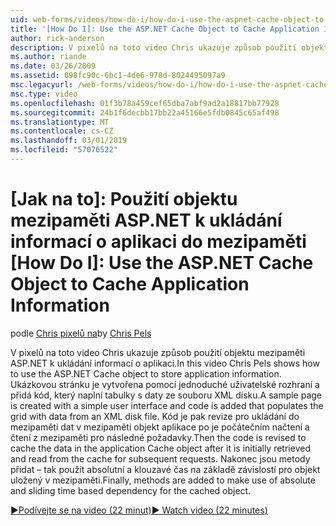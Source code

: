 ```yaml
---
uid: web-forms/videos/how-do-i/how-do-i-use-the-aspnet-cache-object-to-cache-application-information
title: '[How Do I]: Use the ASP.NET Cache Object to Cache Application Information | Microsoft Docs'
author: rick-anderson
description: V pixelů na toto video Chris ukazuje způsob použití objektu mezipaměti ASP.NET k ukládání informací o aplikaci. Ukázkovou stránku se vytvoří s jednoduché uživatelské rozhraní...
ms.author: riande
ms.date: 03/26/2009
ms.assetid: 098fc90c-6bc1-4de6-978d-8024495097a9
msc.legacyurl: /web-forms/videos/how-do-i/how-do-i-use-the-aspnet-cache-object-to-cache-application-information
msc.type: video
ms.openlocfilehash: 01f3b78a459cef65dba7abf9ad2a18817bb77928
ms.sourcegitcommit: 24b1f6decbb17bb22a45166e5fdb0845c65af498
ms.translationtype: MT
ms.contentlocale: cs-CZ
ms.lasthandoff: 03/01/2019
ms.locfileid: "57076522"
---
```

<a name="how-do-i-use-the-aspnet-cache-object-to-cache-application-information"></a>[Jak na to]: Použití objektu mezipaměti ASP.NET k ukládání informací o aplikaci do mezipaměti
[How Do I]: Use the ASP.NET Cache Object to Cache Application Information
====================
<span data-ttu-id="236c0-104">podle [Chris pixelů na](https://twitter.com/chrispels)</span><span class="sxs-lookup"><span data-stu-id="236c0-104">by [Chris Pels](https://twitter.com/chrispels)</span></span>

<span data-ttu-id="236c0-105">V pixelů na toto video Chris ukazuje způsob použití objektu mezipaměti ASP.NET k ukládání informací o aplikaci.</span><span class="sxs-lookup"><span data-stu-id="236c0-105">In this video Chris Pels shows how to use the ASP.NET Cache object to store application information.</span></span> <span data-ttu-id="236c0-106">Ukázkovou stránku je vytvořena pomocí jednoduché uživatelské rozhraní a přidá kód, který naplní tabulky s daty ze souboru XML disku.</span><span class="sxs-lookup"><span data-stu-id="236c0-106">A sample page is created with a simple user interface and code is added that populates the grid with data from an XML disk file.</span></span> <span data-ttu-id="236c0-107">Kód je pak revize pro ukládání do mezipaměti dat v mezipaměti objekt aplikace po je počátečním načtení a čtení z mezipaměti pro následné požadavky.</span><span class="sxs-lookup"><span data-stu-id="236c0-107">Then the code is revised to cache the data in the application Cache object after it is initially retrieved and read from the cache for subsequent requests.</span></span> <span data-ttu-id="236c0-108">Nakonec jsou metody přidat – tak použít absolutní a klouzavé čas na základě závislostí pro objekt uložený v mezipaměti.</span><span class="sxs-lookup"><span data-stu-id="236c0-108">Finally, methods are added to make use of absolute and sliding time based dependency for the cached object.</span></span>

[<span data-ttu-id="236c0-109">&#9654;Podívejte se na video (22 minut)</span><span class="sxs-lookup"><span data-stu-id="236c0-109">&#9654; Watch video (22 minutes)</span></span>](https://channel9.msdn.com/Blogs/ASP-NET-Site-Videos/how-do-i-use-the-aspnet-cache-object-to-cache-application-information)
